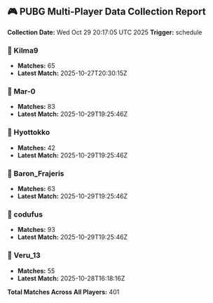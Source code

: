 ## 🎮 PUBG Multi-Player Data Collection Report
**Collection Date:** Wed Oct 29 20:17:05 UTC 2025
**Trigger:** schedule

### 👤 Kilma9
- **Matches:** 65
- **Latest Match:** 2025-10-27T20:30:15Z

### 👤 Mar-0
- **Matches:** 83
- **Latest Match:** 2025-10-29T19:25:46Z

### 👤 Hyottokko
- **Matches:** 42
- **Latest Match:** 2025-10-29T19:25:46Z

### 👤 Baron_Frajeris
- **Matches:** 63
- **Latest Match:** 2025-10-29T19:25:46Z

### 👤 codufus
- **Matches:** 93
- **Latest Match:** 2025-10-29T19:25:46Z

### 👤 Veru_13
- **Matches:** 55
- **Latest Match:** 2025-10-28T16:18:16Z

**Total Matches Across All Players:** 401
